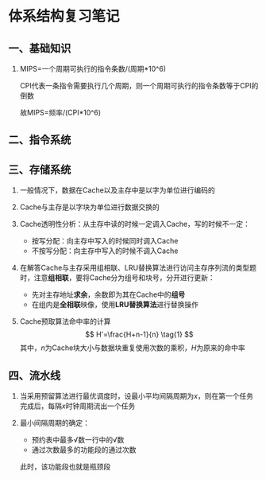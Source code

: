 # 体系结构复习笔记

## 一、基础知识

1. MIPS=一个周期可执行的指令条数/(周期*10^6)

   CPI代表一条指令需要执行几个周期，则一个周期可执行的指令条数等于CPI的倒数

   故MIPS=频率/(CPI*10^6)

## 二、指令系统



## 三、存储系统

1. 一般情况下，数据在Cache以及主存中是以字为单位进行编码的

2. Cache与主存是以字块为单位进行数据交换的

3. Cache透明性分析：从主存中读的时候一定调入Cache，写的时候不一定：
   - 按写分配：向主存中写入的时候同时调入Cache
   - 不按写分配：向主存中写入的时候不调入Cache
   
4. 在解答Cache与主存采用组相联、LRU替换算法进行访问主存序列流的类型题时，注意**组相联**，要将Cache分为组号和块号，分开进行更新：

   - 先对主存地址**求余**，余数即为其在Cache中的**组号**
   - 在组内是**全相联**映像，使用**LRU替换算法**进行替换操作

5. Cache预取算法命中率的计算
   $$
   H'=\frac{H+n-1}{n} \tag{1}
   $$
   其中，$n$为Cache块大小与数据块重复使用次数的乘积，$H$为原来的命中率

## 四、流水线

1. 当采用预留算法进行最优调度时，设最小平均间隔周期为$x$，则在第一个任务完成后，每隔$x$时钟周期流出一个任务

2. 最小间隔周期的确定：

   - 预约表中最多√数一行中的√数
   - 通过次数最多的功能段的通过次数

   此时，该功能段也就是瓶颈段